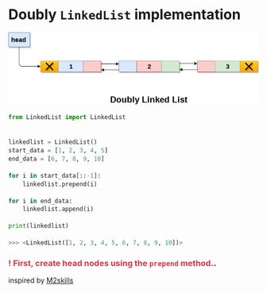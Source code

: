 # Doubly `LinkedList` implementation

![Doubly LinkedList diagram](img/doubly-linked-list.png)

```python
from LinkedList import LinkedList


linkedlist = LinkedList()
start_data = [1, 2, 3, 4, 5]
end_data = [6, 7, 8, 9, 10]

for i in start_data[::-1]:
    linkedlist.prepend(i)

for i in end_data:
    linkedlist.append(i)

print(linkedlist)

>>> <LinkedList([1, 2, 3, 4, 5, 6, 7, 8, 9, 10])>

```

### <span style="color:#dc3545">! First, create head nodes using the `prepend` method.</span>.


inspired by [M2skills](https://github.com/M2skills/Linked-List-in-Python)